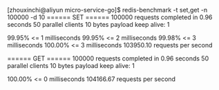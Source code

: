 [zhouxinchi@aliyun micro-service-go]$ redis-benchmark -t set,get -n 100000 -d 10
====== SET ======
  100000 requests completed in 0.96 seconds
  50 parallel clients
  10 bytes payload
  keep alive: 1

99.95% <= 1 milliseconds
99.95% <= 2 milliseconds
99.98% <= 3 milliseconds
100.00% <= 3 milliseconds
103950.10 requests per second

====== GET ======
  100000 requests completed in 0.96 seconds
  50 parallel clients
  10 bytes payload
  keep alive: 1

100.00% <= 0 milliseconds
104166.67 requests per second

